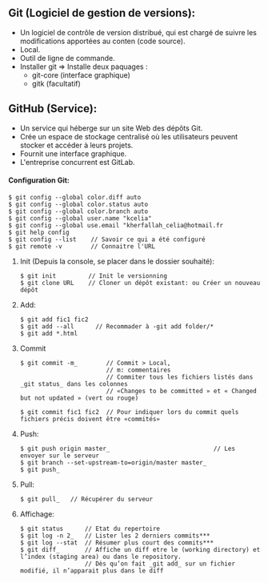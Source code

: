 ## Git (Logiciel de gestion de versions):

* Un logiciel de contrôle de version distribué, qui est chargé de suivre les modifications apportées au conten (code source).
* Local.
* Outil de ligne de commande.	
* Installer git ⇒ Installe deux paquages : 
    * git-core (interface graphique)
    * gitk (facultatif)

## GitHub (Service):

* Un service qui héberge sur un site Web des dépôts Git.
* Crée un espace de stockage centralisé où les utilisateurs peuvent stocker et accéder à leurs projets.
* Fournit une interface graphique.
* L'entreprise concurrent est GitLab.

#### Configuration Git:

```
$ git config --global color.diff auto
$ git config --global color.status auto
$ git config --global color.branch auto
$ git config --global user.name "kcelia"
$ git config --global use.email "kherfallah_celia@hotmail.fr
$ git help config
$ git config --list    // Savoir ce qui a été configuré
$ git remote -v        // Connaitre l'URL
```

1. Init (Depuis la console, se placer dans le dossier souhaité): 

    ```  
    $ git init         // Init le versionning
    $ git clone URL    // Cloner un dépôt existant: ou Créer un nouveau dépôt
    ```
    
2. Add:

    ```
    $ git add fic1 fic2 
    $ git add --all      // Recommader à -git add folder/*
    $ git add *.html        
    ```

3. Commit 

    ```
    $ git commit -m_        // Commit > Local, 
                            // m: commentaires 
                            // Commiter tous les fichiers listés dans _git status_ dans les colonnes 
                            // «Changes to be committed » et « Changed but not updated » (vert ou rouge)

    $ git commit fic1 fic2  // Pour indiquer lors du commit quels fichiers précis doivent être «commités»
    ```

4. Push:

    ```
    $ git push origin master_                             // Les envoyer sur le serveur
    $ git branch --set-upstream-to=origin/master master_
    $ git push_ 
    ```

5. Pull:

    `$ git pull_   // Récupérer du serveur`

6. Affichage:

    ```
    $ git status      // Etat du repertoire
    $ git log -n 2_   // Lister les 2 derniers commits***
    $ git log --stat  // Résumer plus court des commits***
    $ git diff_       // Affiche un diff etre le (working directory) et l’index (staging area) ou dans le repository. 
                      // Dès qu’on fait _git add_ sur un fichier modifié, il n’apparait plus dans le diff
    ```